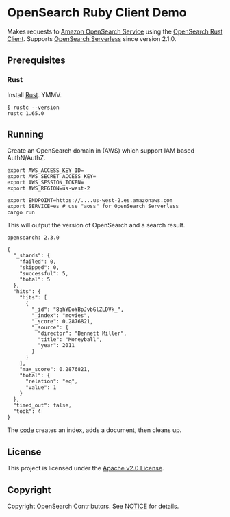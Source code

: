 # OpenSearch Ruby Client Demo

Makes requests to [Amazon OpenSearch Service](https://aws.amazon.com/opensearch-service/) using the [OpenSearch Rust Client](https://github.com/opensearch-project/opensearch-rs). Supports [OpenSearch Serverless](https://aws.amazon.com/opensearch-service/features/serverless/) since version 2.1.0.

## Prerequisites

### Rust

Install [Rust](https://www.rust-lang.org/tools/install). YMMV.

```
$ rustc --version
rustc 1.65.0
```

## Running

Create an OpenSearch domain in (AWS) which support IAM based AuthN/AuthZ.

```
export AWS_ACCESS_KEY_ID=
export AWS_SECRET_ACCESS_KEY=
export AWS_SESSION_TOKEN=
export AWS_REGION=us-west-2

export ENDPOINT=https://....us-west-2.es.amazonaws.com
export SERVICE=es # use "aoss" for OpenSearch Serverless 
cargo run
```

This will output the version of OpenSearch and a search result.

```
opensearch: 2.3.0

{
  "_shards": {
    "failed": 0,
    "skipped": 0,
    "successful": 5,
    "total": 5
  },
  "hits": {
    "hits": [
      {
        "_id": "8qhYDoYBpJvbGlZLDVk_",
        "_index": "movies",
        "_score": 0.2876821,
        "_source": {
          "director": "Bennett Miller",
          "title": "Moneyball",
          "year": 2011
        }
      }
    ],
    "max_score": 0.2876821,
    "total": {
      "relation": "eq",
      "value": 1
    }
  },
  "timed_out": false,
  "took": 4
}
```

The [code](src/main.rs) creates an index, adds a document, then cleans up.

## License 

This project is licensed under the [Apache v2.0 License](LICENSE.txt).

## Copyright

Copyright OpenSearch Contributors. See [NOTICE](NOTICE.txt) for details.
